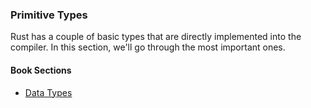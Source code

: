 ### Primitive Types

Rust has a couple of basic types that are directly implemented into the compiler.
In this section, we'll go through the most important ones.

#### Book Sections

- [Data Types](https://doc.rust-lang.org/stable/book/ch03-02-data-types.html)
